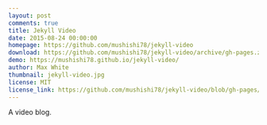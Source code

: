 ```yaml
---
layout: post
comments: true
title: Jekyll Video
date: 2015-08-24 00:00:00
homepage: https://github.com/mushishi78/jekyll-video
download: https://github.com/mushishi78/jekyll-video/archive/gh-pages.zip
demo: https://mushishi78.github.io/jekyll-video/
author: Max White
thumbnail: jekyll-video.jpg
license: MIT
license_link: https://github.com/mushishi78/jekyll-video/blob/gh-pages/LICENSE
---
```


A video blog.
